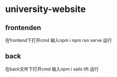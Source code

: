 # university-website

## frontenden
在frontend下打开cmd
输入npm i
npm run serve 运行

## back
在back文件下打开cmd
输入npm i
sails lift 运行
